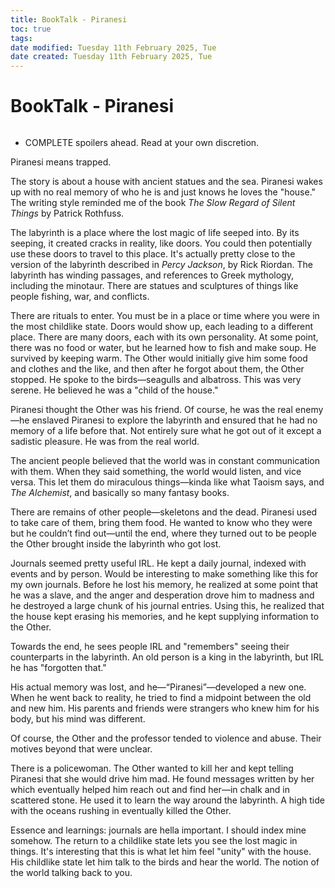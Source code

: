 ```yaml
---
title: BookTalk - Piranesi
toc: true
tags: 
date modified: Tuesday 11th February 2025, Tue
date created: Tuesday 11th February 2025, Tue
---
```


# BookTalk - Piranesi
```toc
```
- COMPLETE spoilers ahead. Read at your own discretion.

Piranesi means trapped.

The story is about a house with ancient statues and the sea. Piranesi wakes up with no real memory of who he is and just knows he loves the "house." The writing style reminded me of the book _The Slow Regard of Silent Things_ by Patrick Rothfuss.

The labyrinth is a place where the lost magic of life seeped into. By its seeping, it created cracks in reality, like doors. You could then potentially use these doors to travel to this place. It's actually pretty close to the version of the labyrinth described in _Percy Jackson_, by Rick Riordan. The labyrinth has winding passages, and references to Greek mythology, including the minotaur. There are statues and sculptures of things like people fishing, war, and conflicts.

There are rituals to enter. You must be in a place or time where you were in the most childlike state. Doors would show up, each leading to a different place. There are many doors, each with its own personality. At some point, there was no food or water, but he learned how to fish and make soup. He survived by keeping warm. The Other would initially give him some food and clothes and the like, and then after he forgot about them, the Other stopped. He spoke to the birds—seagulls and albatross. This was very serene. He believed he was a "child of the house."

Piranesi thought the Other was his friend. Of course, he was the real enemy—he enslaved Piranesi to explore the labyrinth and ensured that he had no memory of a life before that. Not entirely sure what he got out of it except a sadistic pleasure. He was from the real world.

The ancient people believed that the world was in constant communication with them. When they said something, the world would listen, and vice versa. This let them do miraculous things—kinda like what Taoism says, and _The Alchemist_, and basically so many fantasy books.

There are remains of other people—skeletons and the dead. Piranesi used to take care of them, bring them food. He wanted to know who they were but he couldn’t find out—until the end, where they turned out to be people the Other brought inside the labyrinth who got lost.

Journals seemed pretty useful IRL. He kept a daily journal, indexed with events and by person. Would be interesting to make something like this for my own journals. Before he lost his memory, he realized at some point that he was a slave, and the anger and desperation drove him to madness and he destroyed a large chunk of his journal entries. Using this, he realized that the house kept erasing his memories, and he kept supplying information to the Other.

Towards the end, he sees people IRL and "remembers" seeing their counterparts in the labyrinth. An old person is a king in the labyrinth, but IRL he has "forgotten that."

His actual memory was lost, and he—“Piranesi”—developed a new one. When he went back to reality, he tried to find a midpoint between the old and new him. His parents and friends were strangers who knew him for his body, but his mind was different.

Of course, the Other and the professor tended to violence and abuse. Their motives beyond that were unclear.

There is a policewoman. The Other wanted to kill her and kept telling Piranesi that she would drive him mad. He found messages written by her which eventually helped him reach out and find her—in chalk and in scattered stone. He used it to learn the way around the labyrinth. A high tide with the oceans rushing in eventually killed the Other.

Essence and learnings: journals are hella important. I should index mine somehow. The return to a childlike state lets you see the lost magic in things. It's interesting that this is what let him feel "unity" with the house. His childlike state let him talk to the birds and hear the world. The notion of the world talking back to you.